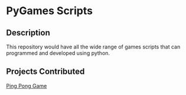 # PyGames Scripts

## Description

This repository would have all the wide range of games scripts that can programmed and developed using python.


## Projects Contributed

[Ping Pong Game](https://github.com/prathimacode-hub/Awesome_Python_Scripts/tree/main/PyGamesScripts/Ping-Pong)
